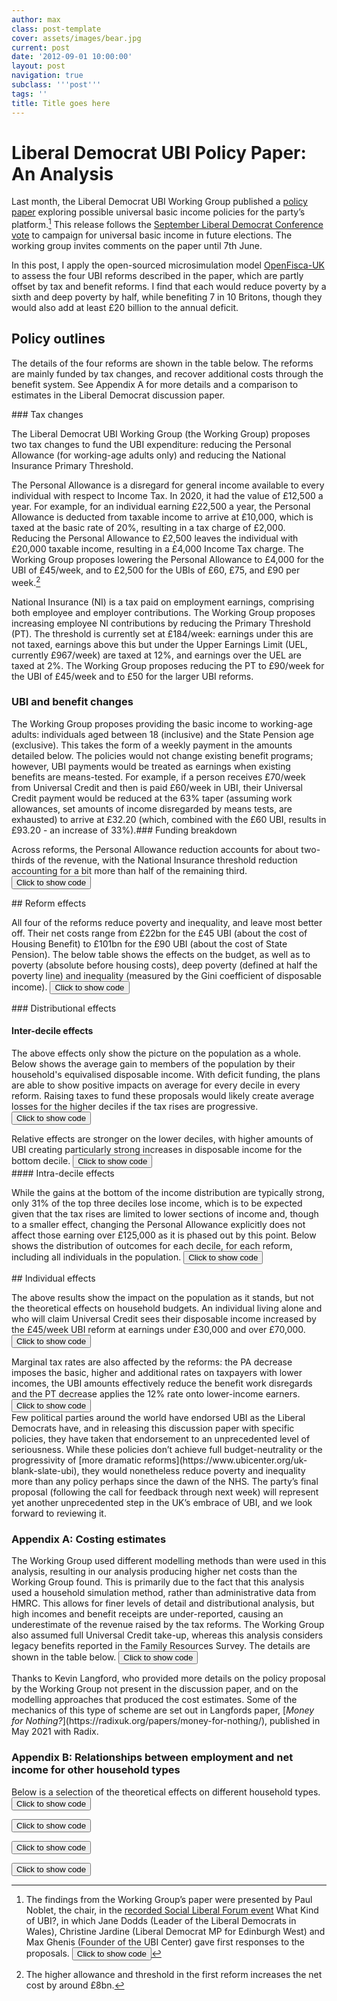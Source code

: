 ```yaml
---
author: max
class: post-template
cover: assets/images/bear.jpg
current: post
date: '2012-09-01 10:00:00'
layout: post
navigation: true
subclass: '''post'''
tags: ''
title: Title goes here
---
```


<script src="https://cdn.plot.ly/plotly-latest.min.js"></script>
<script src="https://requirejs.org/docs/release/2.3.5/minified/require.js"></script>
<script src="https://ajax.googleapis.com/ajax/libs/jquery/3.5.1/jquery.min.js"></script>
# Liberal Democrat UBI Policy Paper: An Analysis

Last month, the Liberal Democrat UBI Working Group published a [policy paper](https://d3n8a8pro7vhmx.cloudfront.net/libdems/pages/1811/attachments/original/1621669347/145_-_Universal_Basic_Income.docx_%281%29.pdf?1621669347) exploring possible universal basic income policies for the party’s platform.[^1] This release follows the [September Liberal Democrat Conference vote](https://www.libdems.org.uk/a20-ubi) to campaign for universal basic income in future elections. The working group invites comments on the paper until 7th June.

In this post, I apply the open-sourced microsimulation model [OpenFisca-UK](https://github.com/PSLmodels/openfisca-uk) to assess the four UBI reforms described in the paper, which are partly offset by tax and benefit reforms. I find that each would reduce poverty by a sixth and deep poverty by half, while benefiting 7 in 10 Britons, though they would also add at least £20 billion to the annual deficit.

## Policy outlines

The details of the four reforms are shown in the table below. The reforms are mainly funded by tax changes, and recover additional costs through the benefit system. See Appendix A for more details and a comparison to estimates in the Liberal Democrat discussion paper.

[^1]: The findings from the Working Group’s paper were presented by Paul Noblet, the chair, in the [recorded Social Liberal Forum event](https://www.socialliberal.net/what_kind_of_ubi_recording) What Kind of UBI?, in which Jane Dodds (Leader of the Liberal Democrats in Wales), Christine Jardine (Liberal Democrat MP for Edinburgh West) and Max Ghenis (Founder of the UBI Center) gave first responses to the proposals. 
<button onclick="show_code_sustained_identity()">Click to show code</button>
<div id="code_block_sustained_identity" style="display: none;">
  <pre>
    <code>
import pandas as pd

pd.DataFrame({
    "UBI amount (£/week)": [45, 60, 75, 90],
    "Personal Allowance (£/year)": [4000, 2500, 2500, 2500],
    "NI Primary Threshold (£/week)": [90, 50, 50, 50],
    "Eligible groups": ["Working-age adults"] * 4,
    "UBI in benefit means tests": ["Included"] * 4
}).set_index("UBI amount (£/week)")
    </code>
  </pre>
</div>

<script>
function show_code_sustained_identity() {
  var x = document.getElementById("code_block_sustained_identity");
  if (x.style.display === "none") {
    x.style.display = "block";
  } else {
    x.style.display = "none";
  }
}
</script>

<div>
  <script>
    $(document).ready(function(){
      $("#graph_sustained_identity").load("{{site.baseurl}}assets/markdown_assets/libdem/graph_sustained_identity.html/graph_sustained_identity.html");
    });
  </script>
</div>
<div id = "graph_sustained_identity"></div>
### Tax changes

The Liberal Democrat UBI Working Group (the Working Group) proposes two tax changes to fund the UBI expenditure: reducing the Personal Allowance (for working-age adults only) and reducing the National Insurance Primary Threshold.

The Personal Allowance is a disregard for general income available to every individual with respect to Income Tax. In 2020, it had the value of £12,500 a year. For example, for an individual earning £22,500 a year, the Personal Allowance is deducted from taxable income to arrive at £10,000, which is taxed at the basic rate of 20%, resulting in a tax charge of £2,000. Reducing the Personal Allowance to £2,500 leaves the individual with £20,000 taxable income, resulting in a £4,000 Income Tax charge.  The Working Group proposes lowering the Personal Allowance to £4,000 for the UBI of £45/week, and to £2,500 for the UBIs of £60, £75, and £90 per week.[^2]

National Insurance (NI) is a tax paid on employment earnings, comprising both employee and employer contributions. The Working Group proposes increasing employee NI contributions by reducing the Primary Threshold (PT). The threshold is currently set at £184/week: earnings under this are not taxed, earnings above this but under the Upper Earnings Limit (UEL, currently £967/week) are taxed at 12%, and earnings over the UEL are taxed at 2%.  The Working Group proposes reducing the PT to £90/week for the UBI of £45/week and to £50 for the larger UBI reforms.

[^2]: The higher allowance and threshold in the first reform increases the net cost by around £8bn.

### UBI and benefit changes

The Working Group proposes providing the basic income to working-age adults: individuals aged between 18 (inclusive) and the State Pension age (exclusive). This takes the form of a weekly payment in the amounts detailed below. The policies would not change existing benefit programs; however, UBI payments would be treated as earnings when existing benefits are means-tested. For example, if a person receives £70/week from Universal Credit and then is paid £60/week in UBI, their Universal Credit payment would be reduced at the 63% taper (assuming work allowances, set amounts of income disregarded by means tests, are exhausted) to arrive at £32.20 (which, combined with the £60 UBI, results in £93.20 - an increase of 33%).### Funding breakdown

Across reforms, the Personal Allowance reduction accounts for about two-thirds of the revenue, with the National Insurance threshold reduction accounting for a bit more than half of the remaining third. 
<button onclick="show_code_palestinian_retirement()">Click to show code</button>
<div id="code_block_palestinian_retirement" style="display: none;">
  <pre>
    <code>
from ubicenter import format_fig
from openfisca_uk import Microsimulation
from reform import WA_adult_UBI, include_UBI_in_means_tests, set_PA, set_PA_for_WA_adults, set_PT, net_cost
import numpy as np
import pandas as pd
from tqdm import trange, tqdm
import plotly.express as px

baseline = Microsimulation(year=2020)
funding = (set_PA_for_WA_adults(2500), set_PT(50), include_UBI_in_means_tests())
ubi_45 = (WA_adult_UBI(45 * 52), set_PA_for_WA_adults(4000), set_PT(90), include_UBI_in_means_tests())
ubi_60 = (WA_adult_UBI(60 * 52), *funding)
ubi_75 = (WA_adult_UBI(75 * 52), *funding)
ubi_95 = (WA_adult_UBI(95 * 52), *funding)

breakdowns = []
for reform, name in zip((ubi_45, ubi_60, ubi_75, ubi_95), (45, 60, 75, 95)):
    net_costs = []
    component_names = ["UBI", "Lower PA", "Lower PT", "Reduced benefits", "Remaining"]
    for i in range(len(reform) + 1):
        net_costs += [net_cost(baseline, Microsimulation(reform[:i], year=2020))]
    net_costs = np.array(net_costs)

    resulting_costs = pd.Series(net_costs[1:] - net_costs[:-1])
    resulting_costs = pd.Series(list(resulting_costs) + [net_costs[-1]])
    breakdown = pd.DataFrame(dict(
        UBI=f"£{name}/week",
        component=component_names * 2,
        amount=[0] + list(resulting_costs.cumsum()[1:-1]) + [0] + list(np.abs(resulting_costs)),
        Type=["Unaffected"] * 5 + ["Spending"] + ["Revenue"] * 3 + ["Spending"]
    ))
    breakdowns += [breakdown]

format_fig(
    px.bar(
        pd.concat(breakdowns), 
        x="component", 
        y="amount", 
        color="Type", 
        animation_frame="UBI", 
        barmode="stack", 
        color_discrete_sequence=["white", "#1976D2", "#BDBDBD"]
    ).update_layout(
        title="Funding breakdown by reform",
        xaxis_title="Component",
        yaxis_title="Amount",
        yaxis_tickprefix="£",
        yaxis_range=[0, 210e+9]
    )
)
    </code>
  </pre>
</div>

<script>
function show_code_palestinian_retirement() {
  var x = document.getElementById("code_block_palestinian_retirement");
  if (x.style.display === "none") {
    x.style.display = "block";
  } else {
    x.style.display = "none";
  }
}
</script>

<div>
  <script>
    $(document).ready(function(){
      $("#graph_palestinian_retirement").load("{{site.baseurl}}assets/markdown_assets/libdem/graph_palestinian_retirement.html/graph_palestinian_retirement.html");
    });
  </script>
</div>
<div id = "graph_palestinian_retirement"></div>
## Reform effects

All four of the reforms reduce poverty and inequality, and leave most better off. Their net costs range from £22bn  for the £45 UBI (about the cost of Housing Benefit) to £101bn for the £90 UBI (about the cost of State Pension). The below table shows the effects on the budget, as well as to poverty (absolute before housing costs), deep poverty (defined at half the poverty line) and inequality (measured by the Gini coefficient of disposable income).
<button onclick="show_code_cutting_michael()">Click to show code</button>
<div id="code_block_cutting_michael" style="display: none;">
  <pre>
    <code>
from openfisca_uk.api import *

def get_results(reform: Reform):
    sim = Microsimulation(reform, year=2020)
    cost = net_cost(baseline, sim)
    ubi_cost = sim.calc("UBI").sum()
    reform_tax_revenue = sim.calc("tax").sum() - baseline.calc("tax").sum()
    benefit_revenue = ubi_cost - reform_tax_revenue - cost
    baseline_poverty = baseline.calc("in_poverty_bhc", map_to="person").mean()
    baseline_deep_poverty = baseline.calc("in_deep_poverty_bhc", map_to="person").mean()
    poverty_change = (sim.calc("in_poverty_bhc", map_to="person").mean() - baseline_poverty) / baseline_poverty
    deep_poverty_change = (sim.calc("in_deep_poverty_bhc", map_to="person").mean() - baseline_deep_poverty) / baseline_deep_poverty
    baseline_gini = baseline.calc("household_net_income", map_to="person").gini()
    inequality_change = (sim.calc("household_net_income", map_to="person").gini() - baseline_gini) / baseline_gini
    baseline_income = baseline.calc("household_net_income", map_to="person")
    gain = sim.calc("household_net_income", map_to="person") - baseline_income
    percent_winners = (gain > 0).mean()
    percent_losers = (gain < 0).mean()
    return sim, cost, poverty_change, deep_poverty_change, inequality_change, percent_winners, percent_losers, ubi_cost, benefit_revenue, reform_tax_revenue

reforms = (ubi_45, ubi_60, ubi_75, ubi_95)
names = ("£45", "£60", "£75", "£95")
results = list(map(get_results, reforms))
sims, costs, poverty_changes, deep_poverty_changes, inequality_changes, percent_winners, percent_losers, ubi_cost, benefit_revenue, reform_tax_revenue = list(zip(*results))
LD_lower = (13, 22, 48, 84)
LD_upper = (18, 28, 56, 93)
pd.DataFrame({
    "UBI (£/week)": names, 
    "Net cost (£bn)": pd.Series(costs).apply(lambda x: round(x / 1e+9, 1)), 
    "Poverty change (%)": pd.Series(poverty_changes).apply(lambda x: round(x * 100, 1)),
    "Deep poverty change (%)": pd.Series(deep_poverty_changes).apply(lambda x: round(x * 100, 1)),
    "Inequality change (%)": pd.Series(inequality_changes).apply(lambda x : round(x * 100, 1)),
    "Winners (%)": pd.Series(percent_winners).apply(lambda x : round(x * 100, 1)),
    "Losers (%)": pd.Series(percent_losers).apply(lambda x : round(x * 100, 1))
}).set_index("UBI (£/week)")
    </code>
  </pre>
</div>

<script>
function show_code_cutting_michael() {
  var x = document.getElementById("code_block_cutting_michael");
  if (x.style.display === "none") {
    x.style.display = "block";
  } else {
    x.style.display = "none";
  }
}
</script>

<div>
  <script>
    $(document).ready(function(){
      $("#graph_cutting_michael").load("{{site.baseurl}}assets/markdown_assets/libdem/graph_cutting_michael.html/graph_cutting_michael.html");
    });
  </script>
</div>
<div id = "graph_cutting_michael"></div>
### Distributional effects

#### Inter-decile effects

The above effects only show the picture on the population as a whole. Below shows the average gain to members of the population by their household's equivalised disposable income. With deficit funding, the plans are able to show positive impacts on average for every decile in every reform. Raising taxes to fund these proposals would likely create average losses for the higher deciles if the tax rises are progressive.
<button onclick="show_code_divided_grant()">Click to show code</button>
<div id="code_block_divided_grant" style="display: none;">
  <pre>
    <code>
import plotly.graph_objects as go
from ubicenter import format_fig

fig = go.Figure()

income = baseline.calc("equiv_household_net_income", map_to="person")

LIGHTER_BLUE = "#ABCEEB"  # Blue 100.
LIGHT_BLUE = "#49A6E2"  # Blue 700.
BLUE = "#1976D2"  # Blue 700.
DARK_BLUE = "#0F4AA1"  # Blue 900.

BLUE_COLORS = [LIGHTER_BLUE, LIGHT_BLUE, BLUE, DARK_BLUE]

for sim, name, color in zip(sims, names, BLUE_COLORS):
    gain = sim.calc("household_net_income", map_to="person") - baseline.calc("household_net_income", map_to="person")
    result = gain.groupby(income.decile_rank()).mean()
    fig.add_trace(go.Bar(x=result.index, y=result.values, name=name, marker_color=color))

format_fig(fig.update_layout(title="Change to net income by decile", xaxis_tickvals=list(range(1, 11)), xaxis_title="Equivalised disposable income decile", yaxis_title="Change to annual net income per year", yaxis_tickprefix="£"))
    </code>
  </pre>
</div>

<script>
function show_code_divided_grant() {
  var x = document.getElementById("code_block_divided_grant");
  if (x.style.display === "none") {
    x.style.display = "block";
  } else {
    x.style.display = "none";
  }
}
</script>

<div>
  <script>
    $(document).ready(function(){
      $("#graph_divided_grant").load("{{site.baseurl}}assets/markdown_assets/libdem/graph_divided_grant.html/graph_divided_grant.html");
    });
  </script>
</div>
<div id = "graph_divided_grant"></div>
Relative effects are stronger on the lower deciles, with higher amounts of UBI creating particularly strong increases in disposable income for the bottom decile.
<button onclick="show_code_strategic_improvement()">Click to show code</button>
<div id="code_block_strategic_improvement" style="display: none;">
  <pre>
    <code>
fig = go.Figure()

income = baseline.calc("equiv_household_net_income", map_to="person")

LIGHTER_BLUE = "#ABCEEB"  # Blue 100.
LIGHT_BLUE = "#49A6E2"  # Blue 700.
BLUE = "#1976D2"  # Blue 700.
DARK_BLUE = "#0F4AA1"  # Blue 900.

BLUE_COLORS = [LIGHTER_BLUE, LIGHT_BLUE, BLUE, DARK_BLUE]

for sim, name, color in zip(sims, names, BLUE_COLORS):
    gain = (sim.calc("household_net_income", map_to="person") - baseline.calc("household_net_income", map_to="person"))
    decile_agg_income_baseline = income[income > 0].groupby(income.decile_rank()).sum()
    rel_gain = gain[income > 0].groupby(income.decile_rank()).sum() / decile_agg_income_baseline
    fig.add_trace(go.Bar(x=rel_gain.index, y=rel_gain.values, name=name, marker_color=color))

format_fig(fig.update_layout(title="Relative change to net income by income decile", xaxis_tickvals=list(range(1, 11)), xaxis_title="Equivalised disposable income decile", yaxis_title="Relative change per year", yaxis_tickformat="%"))
    </code>
  </pre>
</div>

<script>
function show_code_strategic_improvement() {
  var x = document.getElementById("code_block_strategic_improvement");
  if (x.style.display === "none") {
    x.style.display = "block";
  } else {
    x.style.display = "none";
  }
}
</script>

<div>
  <script>
    $(document).ready(function(){
      $("#graph_strategic_improvement").load("{{site.baseurl}}assets/markdown_assets/libdem/graph_strategic_improvement.html/graph_strategic_improvement.html");
    });
  </script>
</div>
<div id = "graph_strategic_improvement"></div>
#### Intra-decile effects

While the gains at the bottom of the income distribution are typically strong, only 31% of the top three deciles lose income, which is to be expected given that the tax rises are limited to lower sections of income and, though to a smaller effect, changing the Personal Allowance explicitly does not affect those earning over £125,000 as it is phased out by this point. Below shows the distribution of outcomes for each decile, for each reform, including all individuals in the population.
<button onclick="show_code_accessible_course()">Click to show code</button>
<div id="code_block_accessible_course" style="display: none;">
  <pre>
    <code>
import plotly.express as px
from charts import intra_decile_graph_data

intra = intra_decile_graph_data(baseline, *sims)

GREY = "#BDBDBD"

COLORS = (
        "#616161",
        GREY,
        "#F5F5F5",
        "#C5E1A5",
        "#558B2F",
    )[::-1]

format_fig(px.bar(intra, x="fraction", y="decile", orientation="h", color="Outcome", animation_frame="UBI", color_discrete_sequence=COLORS).update_layout(
    yaxis_tickvals=list(range(1, 11)), 
    xaxis_tickformat="%", 
    yaxis_title="Income decile",
    xaxis_title="Outcome distributions",
    title="Intra-decile outcomes"
))
    </code>
  </pre>
</div>

<script>
function show_code_accessible_course() {
  var x = document.getElementById("code_block_accessible_course");
  if (x.style.display === "none") {
    x.style.display = "block";
  } else {
    x.style.display = "none";
  }
}
</script>

<div>
  <script>
    $(document).ready(function(){
      $("#graph_accessible_course").load("{{site.baseurl}}assets/markdown_assets/libdem/graph_accessible_course.html/graph_accessible_course.html");
    });
  </script>
</div>
<div id = "graph_accessible_course"></div>
## Individual effects

The above results show the impact on the population as it stands, but not the theoretical effects on household budgets. An individual living alone and who will claim Universal Credit sees their disposable income increased by the £45/week UBI reform at earnings under £30,000 and over £70,000.
<button onclick="show_code_occupied_marijuana()">Click to show code</button>
<div id="code_block_occupied_marijuana" style="display: none;">
  <pre>
    <code>
from openfisca_uk import IndividualSim
from ubicenter import format_fig

individual_colors = [
    GREY,
    BLUE
]

def plot_budget(household_config, title):
    baseline_policy = IndividualSim()
    household_config(baseline_policy)
    baseline_policy.vary("employment_income")
    employment_income = baseline_policy.calc("employment_income")[0]
    budget_dfs = []
    for reform, name in zip((ubi_45, ubi_60, ubi_75, ubi_95), (45, 60, 75, 95)):
        ubi_policy = IndividualSim(reform)
        household_config(ubi_policy)
        ubi_policy.vary("employment_income")
        df = pd.DataFrame({
            "Net income (Baseline)": baseline_policy.calc("household_net_income")[0],
            "Net income (Reform)": ubi_policy.calc("household_net_income")[0],
            "Tax (Baseline)": baseline_policy.calc("tax")[0],
            "Tax (Reform)": ubi_policy.calc("tax")[0],
            "Benefits (Baseline)": baseline_policy.calc("benefits")[0],
            "Benefits (Reform)": ubi_policy.calc("benefits")[0],
            "UBI (Reform)": ubi_policy.calc("UBI")[0],
            "Employment income": employment_income,
            "MTR (Baseline)": 1 - baseline_policy.calc_deriv("household_net_income", var_target="household", wrt_target="adult"),
            "MTR (Reform)": 1 - ubi_policy.calc_deriv("household_net_income", var_target="household", wrt_target="adult"),
            "Tax MTR (Baseline)": baseline_policy.calc_deriv("tax", var_target="adult", wrt_target="adult"),
            "Tax MTR (Reform)": ubi_policy.calc_deriv("tax", var_target="adult", wrt_target="adult"),
            "Income Tax MTR (Baseline)": baseline_policy.calc_deriv("income_tax", var_target="adult", wrt_target="adult"),
            "Income Tax MTR (Reform)": ubi_policy.calc_deriv("income_tax", var_target="adult", wrt_target="adult"),
            "NI MTR (Baseline)": baseline_policy.calc_deriv("national_insurance", var_target="adult", wrt_target="adult"),
            "NI MTR (Reform)": ubi_policy.calc_deriv("national_insurance", var_target="adult", wrt_target="adult"),
            "Benefit MTR (Baseline)": - baseline_policy.calc_deriv("benefits", var_target="adult", wrt_target="adult"),
            "Benefit MTR (Reform)": - ubi_policy.calc_deriv("benefits", var_target="adult", wrt_target="adult"),
        })
        df["UBI"] = f"£{name}/week"
        budget_dfs += [df]
    
    fig = px.line(
        pd.concat(budget_dfs), 
        x="Employment income", 
        y=["Net income (Baseline)", "Net income (Reform)", "Tax (Baseline)", "Tax (Reform)", "Benefits (Baseline)", "Benefits (Reform)", "UBI (Reform)"], 
        animation_frame="UBI",
        color_discrete_sequence=individual_colors
    ).update_layout(
        title=title,
        yaxis_tickprefix="£",
        xaxis_tickprefix="£",
        yaxis_title="Yearly amount",
        xaxis_title="Employment income",
        legend_title_text=""
    )
    hidden = [False] * 2 + [True] * 5
    for i in range(7):
        if hidden[i]:
            fig.data[i].visible = "legendonly"

    return format_fig(fig), pd.concat(budget_dfs)

def single_person_UC(sim):
    sim.add_person(age=26, is_benunit_head=True, name="adult"),
    sim.add_benunit(adults=["adult"], claims_UC=True),
    sim.add_household(adults=["adult"])

fig, budget_df = plot_budget(single_person_UC, "Effect of UBI reforms on the relationship between employment income and net income")
fig
    </code>
  </pre>
</div>

<script>
function show_code_occupied_marijuana() {
  var x = document.getElementById("code_block_occupied_marijuana");
  if (x.style.display === "none") {
    x.style.display = "block";
  } else {
    x.style.display = "none";
  }
}
</script>

<div>
  <script>
    $(document).ready(function(){
      $("#graph_occupied_marijuana").load("{{site.baseurl}}assets/markdown_assets/libdem/graph_occupied_marijuana.html/graph_occupied_marijuana.html");
    });
  </script>
</div>
<div id = "graph_occupied_marijuana"></div>
Marginal tax rates are also affected by the reforms: the PA decrease imposes the basic, higher and additional rates on taxpayers with lower incomes, the UBI amounts effectively reduce the benefit work disregards and the PT decrease applies the 12% rate onto lower-income earners.
<button onclick="show_code_requested_mineral()">Click to show code</button>
<div id="code_block_requested_mineral" style="display: none;">
  <pre>
    <code>
mtr_graph = px.line(
        budget_df[::5], 
        x="Employment income", 
        y=["MTR (Baseline)", "MTR (Reform)", "Tax MTR (Baseline)", "Tax MTR (Reform)", "Income Tax MTR (Baseline)", "Income Tax MTR (Reform)", "NI MTR (Baseline)", "NI MTR (Reform)", "Benefit MTR (Baseline)", "Benefit MTR (Reform)"], 
        animation_frame="UBI",
        color_discrete_sequence=individual_colors
    ).update_layout(
        title="Effect of UBI reforms on marginal tax rates",
        yaxis_tickformat="%",
        xaxis_tickprefix="£",
        yaxis_title="Yearly amount",
        xaxis_title="Employment income", 
        legend_title_text=""
    )
hidden = [False] * 2 + [True] * 8
for i in range(10):
    if hidden[i]:
        mtr_graph.data[i].visible = "legendonly"

format_fig(mtr_graph)
    </code>
  </pre>
</div>

<script>
function show_code_requested_mineral() {
  var x = document.getElementById("code_block_requested_mineral");
  if (x.style.display === "none") {
    x.style.display = "block";
  } else {
    x.style.display = "none";
  }
}
</script>

<div>
  <script>
    $(document).ready(function(){
      $("#graph_requested_mineral").load("{{site.baseurl}}assets/markdown_assets/libdem/graph_requested_mineral.html/graph_requested_mineral.html");
    });
  </script>
</div>
<div id = "graph_requested_mineral"></div>
Few political parties around the world have endorsed UBI as the Liberal Democrats have, and in releasing this discussion paper with specific policies, they have taken that endorsement to an unprecedented level of seriousness. While these policies don’t achieve full budget-neutrality or the progressivity of [more dramatic reforms](https://www.ubicenter.org/uk-blank-slate-ubi), they would nonetheless reduce poverty and inequality more than any policy perhaps since the dawn of the NHS. The party’s final proposal (following the call for feedback through next week) will represent yet another unprecedented step in the UK’s embrace of UBI, and we look forward to reviewing it.


### Appendix A: Costing estimates

The Working Group used different modelling methods than were used in this analysis, resulting in our analysis producing higher net costs than the Working Group found. This is primarily due to the fact that this analysis used a household simulation method, rather than administrative data from HMRC. This allows for finer levels of detail and distributional analysis, but high incomes and benefit receipts are under-reported, causing an underestimate of the revenue raised by the tax reforms. The Working Group also assumed full Universal Credit take-up, whereas this analysis considers legacy benefits reported in the Family Resources Survey. The details are shown in the table below.
<button onclick="show_code_brown_coffee()">Click to show code</button>
<div id="code_block_brown_coffee" style="display: none;">
  <pre>
    <code>
LD_lower = (13, 22, 48, 84)
LD_upper = (18, 28, 56, 93)
pd.DataFrame({
    "UBI (£/week)": names, 
    "LD net cost (£bn)": [f"{low}-{high}" for low, high in zip(LD_lower, LD_upper)], 
    "Simulated net cost (£bn)": pd.Series(costs).apply(lambda x: round(x / 1e+9, 1)), 
    "UBI cost": pd.Series(ubi_cost).apply(lambda x: round(x / 1e+9, 1)),
    "Tax revenue": pd.Series(reform_tax_revenue).apply(lambda x: round(x / 1e+9, 1)),
    "Reduced benefits": pd.Series(benefit_revenue).apply(lambda x: round(x / 1e+9, 1)),
    "Difference from central estimate (£bn)": [round((c - (low + high) / 2 * 1e+9) / 1e+9, 1) for c, low, high in zip(costs, LD_lower, LD_upper)],
}).set_index("UBI (£/week)")
    </code>
  </pre>
</div>

<script>
function show_code_brown_coffee() {
  var x = document.getElementById("code_block_brown_coffee");
  if (x.style.display === "none") {
    x.style.display = "block";
  } else {
    x.style.display = "none";
  }
}
</script>

<div>
  <script>
    $(document).ready(function(){
      $("#graph_brown_coffee").load("{{site.baseurl}}assets/markdown_assets/libdem/graph_brown_coffee.html/graph_brown_coffee.html");
    });
  </script>
</div>
<div id = "graph_brown_coffee"></div>
Thanks to Kevin Langford, who provided more details on the policy proposal by the Working Group not present in the discussion paper, and on the modelling approaches that produced the cost estimates. Some of the mechanics of this type of scheme are set out in Langfords paper, [<i>Money for Nothing?</i>](https://radixuk.org/papers/money-for-nothing/), published in May 2021 with Radix.

### Appendix B: Relationships between employment and net income for other household types

Below is a selection of the theoretical effects on different household types.
<button onclick="show_code_classical_trigger()">Click to show code</button>
<div id="code_block_classical_trigger" style="display: none;">
  <pre>
    <code>
def couple_UC(sim):
    sim.add_person(age=26, is_benunit_head=True, name="adult"),
    sim.add_person(age=27, is_benunit_head=False, name="adult2"),
    sim.add_benunit(adults=["adult", "adult2"], claims_UC=True),
    sim.add_household(adults=["adult", "adult2"])
    
fig, budget_df = plot_budget(couple_UC, "Couple on Universal Credit")
fig
    </code>
  </pre>
</div>

<script>
function show_code_classical_trigger() {
  var x = document.getElementById("code_block_classical_trigger");
  if (x.style.display === "none") {
    x.style.display = "block";
  } else {
    x.style.display = "none";
  }
}
</script>

<div>
  <script>
    $(document).ready(function(){
      $("#graph_classical_trigger").load("{{site.baseurl}}assets/markdown_assets/libdem/graph_classical_trigger.html/graph_classical_trigger.html");
    });
  </script>
</div>
<div id = "graph_classical_trigger"></div>

<button onclick="show_code_surprised_munich()">Click to show code</button>
<div id="code_block_surprised_munich" style="display: none;">
  <pre>
    <code>
mtr_graph = px.line(
        budget_df[::5], 
        x="Employment income", 
        y=["MTR (Baseline)", "MTR (Reform)", "Tax MTR (Baseline)", "Tax MTR (Reform)", "Income Tax MTR (Baseline)", "Income Tax MTR (Reform)", "NI MTR (Baseline)", "NI MTR (Reform)", "Benefit MTR (Baseline)", "Benefit MTR (Reform)"], 
        animation_frame="UBI",
        color_discrete_sequence=individual_colors
    ).update_layout(
        title="Effect of UBI reforms on marginal tax rates (Couple, UC)",
        yaxis_tickformat="%",
        xaxis_tickprefix="£",
        yaxis_title="Yearly amount",
        xaxis_title="Employment income", 
        legend_title_text=""
    )
hidden = [False] * 2 + [True] * 8
for i in range(10):
    if hidden[i]:
        mtr_graph.data[i].visible = "legendonly"

format_fig(mtr_graph)
    </code>
  </pre>
</div>

<script>
function show_code_surprised_munich() {
  var x = document.getElementById("code_block_surprised_munich");
  if (x.style.display === "none") {
    x.style.display = "block";
  } else {
    x.style.display = "none";
  }
}
</script>

<div>
  <script>
    $(document).ready(function(){
      $("#graph_surprised_munich").load("{{site.baseurl}}assets/markdown_assets/libdem/graph_surprised_munich.html/graph_surprised_munich.html");
    });
  </script>
</div>
<div id = "graph_surprised_munich"></div>

<button onclick="show_code_extraordinary_ecology()">Click to show code</button>
<div id="code_block_extraordinary_ecology" style="display: none;">
  <pre>
    <code>
def couple_children_UC(sim):
    sim.add_person(age=26, is_benunit_head=True, name="adult"),
    sim.add_person(age=27, name="adult2"),
    sim.add_person(age=3, name="child"),
    sim.add_person(age=4, name="child2"),
    sim.add_benunit(adults=["adult", "adult2"], children=["child", "child2"], claims_UC=True, claims_child_benefit=True)
    sim.add_household(adults=["adult", "adult2"], children=["child", "child2"])
    
fig, budget_df = plot_budget(couple_children_UC, "Couple with two children on Universal Credit")
fig
    </code>
  </pre>
</div>

<script>
function show_code_extraordinary_ecology() {
  var x = document.getElementById("code_block_extraordinary_ecology");
  if (x.style.display === "none") {
    x.style.display = "block";
  } else {
    x.style.display = "none";
  }
}
</script>

<div>
  <script>
    $(document).ready(function(){
      $("#graph_extraordinary_ecology").load("{{site.baseurl}}assets/markdown_assets/libdem/graph_extraordinary_ecology.html/graph_extraordinary_ecology.html");
    });
  </script>
</div>
<div id = "graph_extraordinary_ecology"></div>

<button onclick="show_code_million_guest()">Click to show code</button>
<div id="code_block_million_guest" style="display: none;">
  <pre>
    <code>
mtr_graph = px.line(
        budget_df[::5], 
        x="Employment income", 
        y=["MTR (Baseline)", "MTR (Reform)", "Tax MTR (Baseline)", "Tax MTR (Reform)", "Income Tax MTR (Baseline)", "Income Tax MTR (Reform)", "NI MTR (Baseline)", "NI MTR (Reform)", "Benefit MTR (Baseline)", "Benefit MTR (Reform)"], 
        animation_frame="UBI",
        color_discrete_sequence=individual_colors
    ).update_layout(
        title="Effect of UBI reforms on marginal tax rates (Couple, two children, UC)",
        yaxis_tickformat="%",
        xaxis_tickprefix="£",
        yaxis_title="Yearly amount",
        xaxis_title="Employment income", 
        legend_title_text=""
    )
hidden = [False] * 2 + [True] * 8
for i in range(10):
    if hidden[i]:
        mtr_graph.data[i].visible = "legendonly"

format_fig(mtr_graph)
    </code>
  </pre>
</div>

<script>
function show_code_million_guest() {
  var x = document.getElementById("code_block_million_guest");
  if (x.style.display === "none") {
    x.style.display = "block";
  } else {
    x.style.display = "none";
  }
}
</script>

<div>
  <script>
    $(document).ready(function(){
      $("#graph_million_guest").load("{{site.baseurl}}assets/markdown_assets/libdem/graph_million_guest.html/graph_million_guest.html");
    });
  </script>
</div>
<div id = "graph_million_guest"></div>

